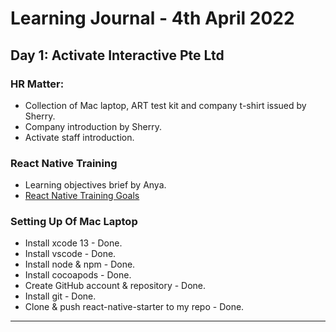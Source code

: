# Learning Journal - 4th April 2022
## Day 1: Activate Interactive Pte Ltd
### HR Matter:
* Collection of Mac laptop, ART test kit and company t-shirt issued by Sherry.
* Company introduction by Sherry.
* Activate staff introduction.
### React Native Training
* Learning objectives brief by Anya.
* [React Native Training Goals](https://docs.google.com/document/d/1X1WgRPKxWwenKXswD5xHcuEZ4NFRj8EWmkCC8MLsBwg/edit)
### Setting Up Of Mac Laptop
* Install xcode 13 - Done.
* Install vscode - Done.
* Install node & npm - Done.
* Install  cocoapods - Done.
* Create GitHub account & repository - Done.
* Install git - Done.
* Clone & push react-native-starter to my repo - Done.
---
